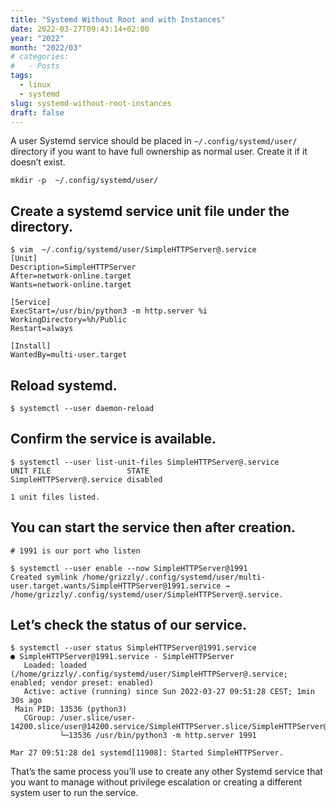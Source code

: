 ```yaml
---
title: "Systemd Without Root and with Instances"
date: 2022-03-27T09:43:14+02:00
year: "2022"
month: "2022/03"
# categories:
#   - Posts
tags:
  - linux
  - systemd
slug: systemd-without-root-instances
draft: false
---
```


A user Systemd service should be placed in `~/.config/systemd/user/` directory if you want to have full ownership as normal user. Create it if it doesn’t exist.

```
mkdir -p  ~/.config/systemd/user/
```

## Create a systemd service unit file under the directory.

```
$ vim  ~/.config/systemd/user/SimpleHTTPServer@.service
[Unit]
Description=SimpleHTTPServer
After=network-online.target
Wants=network-online.target

[Service]
ExecStart=/usr/bin/python3 -m http.server %i
WorkingDirectory=%h/Public
Restart=always

[Install]
WantedBy=multi-user.target
```

## Reload systemd.

```
$ systemctl --user daemon-reload
```

## Confirm the service is available.

```
$ systemctl --user list-unit-files SimpleHTTPServer@.service
UNIT FILE                 STATE
SimpleHTTPServer@.service disabled

1 unit files listed.
```

## You can start the service then after creation.

```
# 1991 is our port who listen

$ systemctl --user enable --now SimpleHTTPServer@1991
Created symlink /home/grizzly/.config/systemd/user/multi-user.target.wants/SimpleHTTPServer@1991.service → /home/grizzly/.config/systemd/user/SimpleHTTPServer@.service.
```

## Let’s check the status of our service.

```
$ systemctl --user status SimpleHTTPServer@1991.service
● SimpleHTTPServer@1991.service - SimpleHTTPServer
   Loaded: loaded (/home/grizzly/.config/systemd/user/SimpleHTTPServer@.service; enabled; vendor preset: enabled)
   Active: active (running) since Sun 2022-03-27 09:51:28 CEST; 1min 30s ago
 Main PID: 13536 (python3)
   CGroup: /user.slice/user-14200.slice/user@14200.service/SimpleHTTPServer.slice/SimpleHTTPServer@1991.service
           └─13536 /usr/bin/python3 -m http.server 1991

Mar 27 09:51:28 de1 systemd[11908]: Started SimpleHTTPServer.
```

That’s the same process you’ll use to create any other Systemd service that you want to manage without privilege escalation or creating a different system user to run the service.
